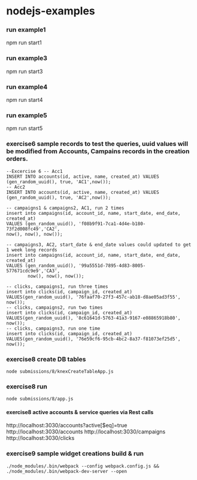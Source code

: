 # nodejs-examples

### run example1
npm run start1

### run example3
npm run start3

### run example4
npm run start4

### run example5
npm run start5

### exercise6 sample records to test the queries, uuid values will be modified from Accounts, Campains records in the creation orders.
```
--Excercise 6 -- Acc1
INSERT INTO accounts(id, active, name, created_at) VALUES (gen_random_uuid(), true, 'AC1',now());
-- Acc2
INSERT INTO accounts(id, active, name, created_at) VALUES (gen_random_uuid(), true, 'AC2',now());

-- campaigns1 & campaigns2, AC1, run 2 times
insert into campaigns(id, account_id, name, start_date, end_date, created_at)
VALUES (gen_random_uuid(), 'f08b9f91-7ca1-4d4e-b180-73f2d008fc49','CA2',
now(), now(), now());

-- campaigns3, AC2, start_date & end_date values could updated to get 1 week long records
insert into campaigns(id, account_id, name, start_date, end_date, created_at)
VALUES (gen_random_uuid(), '99a5551d-7895-4d83-8005-577671cdc9e9','CA3',
        now(), now(), now());

-- clicks, campaigns1, run three times
insert into clicks(id, campaign_id, created_at)
VALUES(gen_random_uuid(), '76faaf70-27f3-457c-ab18-d8ae05ad3f55', now());
-- clicks, campaigns2, run two times
insert into clicks(id, campaign_id, created_at)
VALUES(gen_random_uuid(), '8c61641d-5763-41a3-9167-e08865918b80', now());
-- clicks, campaigns3, run one time
insert into clicks(id, campaign_id, created_at)
VALUES(gen_random_uuid(), '76e59cf6-95cb-4bc2-8a37-f81073ef25d5', now());
```
### exercise8 create DB tables
`node submissions/8/knexCreateTableApp.js`

### exercise8 run 
`node submissions/8/app.js`
#### exercise8 active accounts & service queries via Rest calls
http://localhost:3030/accounts?active[$eq]=true
http://localhost:3030/accounts
http://localhost:3030/campaigns
http://localhost:3030/clicks


### exercise9 sample widget creations build & run
```
./node_modules/.bin/webpack --config webpack.config.js && ./node_modules/.bin/webpack-dev-server --open
```